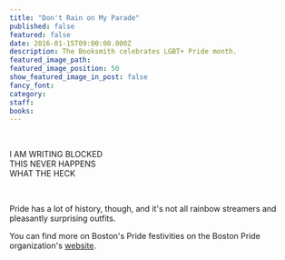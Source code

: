 ```yaml
---
title: "Don't Rain on My Parade"
published: false
featured: false
date: 2016-01-15T09:00:00.000Z
description: The Booksmith celebrates LGBT+ Pride month.
featured_image_path:
featured_image_position: 50
show_featured_image_in_post: false
fancy_font:
category:
staff:
books:
---
```



&nbsp;

I AM WRITING BLOCKED
<br>THIS NEVER HAPPENS
<br>WHAT THE HECK

&nbsp;

Pride has a lot of history, though, and it's not all rainbow streamers and pleasantly surprising outfits.

You can find more on Boston's Pride festivities on the Boston Pride organization's [website](http://www.bostonpride.org/).
